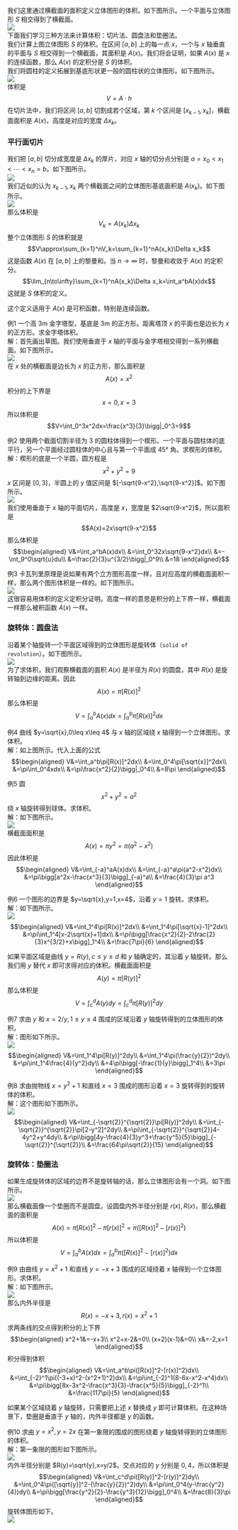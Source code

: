 我们这里通过横截面的面积定义立体图形的体积。如下图所示。一个平面与立体图形 $S$ 相交得到了横截面。  
![](010.010.png)  
下面我们学习三种方法来计算体积：切片法、圆盘法和垫圈法。  
我们计算上图立体图形 $S$ 的体积。在区间 $[a,b]$ 上的每一点 $x$，一个与 $x$ 轴垂直的平面与 $S$ 相交得到一个横截面，其面积是 $A(x)$。我们将会证明，如果 $A(x)$ 是 $x$ 的连续函数，那么 $A(x)$ 的定积分是 $S$ 的体积。  
我们将圆柱的定义拓展到基底形状更一般的圆柱状的立体图形。如下图所示。  
![](010.020.png)  
体积是
$$V=A\cdot h$$
在切片法中，我们将区间 $[a,b]$ 切割成若个区域，第 $k$ 个区间是 $[x_{k-1},x_k]$，横截面面积是 $A(x)$，高度是对应的宽度 $\Delta x_k$。

### 平行面切片
我们把 $[a,b]$ 切分成宽度是 $\Delta x_k$ 的厚片，对应 $x$ 轴的切分点分别是 $a=x_0<x_1<\cdots<x_n=b$。如下图所示。  
![](010.030.png)  
我们近似的认为 $x_{k-1},x_k$ 两个横截面之间的立体图形基底面积是 $A(x_k)$。如下图所示。  
![](010.040.png)  
那么体积是
$$V_k=A(x_k)\Delta x_k$$
整个立体图形 $S$ 的体积就是
$$V\approx\sum_{k=1}^nV_k=\sum_{k=1}^nA(x_k)\Delta x_k$$
这是函数 $A(x)$ 在 $[a,b]$ 上的黎曼和。当 $n\to\infty$ 时，黎曼和收敛于 $A(x)$ 的定积分。
$$\lim_{n\to\infty}\sum_{k=1}^nA(x_k)\Delta x_k=\int_a^bA(x)dx$$
这就是 $S$ 体积的定义。

这个定义适用于 $A(x)$ 是可积函数，特别是连续函数。

例1 一个高 3m 金字塔型，基底是 3m 的正方形。距离塔顶 $x$ 的平面也是边长为 $x$ 的正方形。求金字塔体积。  
解：首先画出草图。我们使用垂直于 $x$ 轴的平面与金字塔相交得到一系列横截面。如下图所示。  
![](010.050.png)  
在 $x$ 处的横截面是边长为 $x$ 的正方形，那么面积是
$$A(x)=x^2$$
积分的上下界是
$$x=0,x=3$$
所以体积是
$$V=\int_0^3x^2dx=\frac{x^3}{3}\bigg|_0^3=9$$

例2 使用两个截面切割半径为 3 的圆柱体得到一个楔形。一个平面与圆柱体的底平行，另一个平面经过圆柱体的中心且与第一个平面成 45° 角。求楔形的体积。  
解：楔形的底是一个半圆，圆方程是
$$x^2+y^2=9$$
$x$ 区间是 $[0,3]$，半圆上的 $y$ 值区间是 $[-\sqrt{9-x^2},\sqrt{9-x^2}]$。如下图所示。  
![](010.060.png)  
我们使用垂直于 $x$ 轴的平面切片，高度是 $x$，宽度是 $2\sqrt{9-x^2}$，所以面积是
$$A(x)=2x\sqrt{9-x^2}$$
那么体积是
$$\begin{aligned}
V&=\int_a^bA(x)dx\\
&=\int_0^32x\sqrt{9-x^2}dx\\
&=-\int_9^0\sqrt{u}du\\
&=\frac{2}{3}u^{3/2}\bigg|_0^9\\
&=18
\end{aligned}$$

例3 卡瓦列里原理是说如果有两个立方图形高度一样，且对应高度的横截面面积一样，那么两个图形体积是一样的。如下图所示。  
![](010.070.png)  
这很容易用体积的定义定积分证明。高度一样的意思是积分的上下界一样，横截面一样那么被积函数 $A(x)$ 一样。

### 旋转体：圆盘法
沿着某个轴旋转一个平面区域得到的立体图形是旋转体（`solid of revolution`）。如下图所示。  
![](010.080.png)  
为了求体积，我们观察横截面的面积 $A(x)$ 是半径为 $R(x)$ 的圆盘，其中 $R(x)$ 是旋转轴到边缘的距离。因此
$$A(x)=\pi[R(x)]^2$$
那么体积是
$$V=\int_a^bA(x)dx=\int_a^b\pi[R(x)]^2dx$$

例4 曲线 $y=\sqrt{x},0\leq x\leq 4$ 与 $x$ 轴的区域绕 $x$ 轴得到一个立体图形。求体积。  
解：如上图所示。代入上面的公式
$$\begin{aligned}
V&=\int_a^b\pi[R(x)]^2dx\\
&=\int_0^4\pi[\sqrt{x}]^2dx\\
&=\pi\int_0^4xdx\\
&=\pi\frac{x^2}{2}\bigg|_0^4\\
&=8\pi
\end{aligned}$$

例5 圆
$$x^2+y^2=a^2$$
绕 $x$ 轴旋转得到球体。求体积。  
解：如下图所示。  
![](010.090.png)  
横截面面积是
$$A(x)=\pi y^2=\pi(a^2-x^2)$$
因此体积是
$$\begin{aligned}
V&=\int_{-a}^aA(x)dx\\
&=\int_{-a}^a\pi(a^2-x^2)dx\\
&=\pi\bigg[a^2x-\frac{x^3}{3}\bigg]_{-a}^a\\
&=\frac{4}{3}\pi a^3
\end{aligned}$$

例6 一个图形的边界是 $y=\sqrt{x},y=1,x=4$，沿着 $y=1$ 旋转。求体积。  
解：如下图所示。  
![](010.100.png)  
$$\begin{aligned}
V&=\int_1^4\pi[R(x)]^2dx\\
&=\int_1^4\pi[\sqrt{x}-1]^2dx\\
&=\pi\int_1^4[x-2\sqrt{x}+1]dx\\
&=\pi\bigg[\frac{x^2}{2}-2\frac{2}{3}x^{3/2}+x\bigg]_1^4\\
&=\frac{7\pi}{6}
\end{aligned}$$

如果平面区域是曲线 $y=R(y),c\leq y\leq d$ 和 $y$ 轴确定的，其沿着 $y$ 轴旋转。那么我们用 $y$ 替代 $x$ 即可求得对应的体积。横截面面积是
$$A(y)=\pi[R(y)]^2$$
那么体积是
$$V=\int_c^dA(y)dy=\int_c^d\pi[R(y)]^2dy$$

例7 求由 $y$ 和 $x=2/y,1\leq y\leq 4$ 围成的区域沿着 $y$ 轴旋转得到的立体图形的体积。  
解：图形如下所示。  
![](010.110.png)  
$$\begin{aligned}
V&=\int_1^4\pi[R(y)]^2dy\\
&=\int_1^4\pi(\frac{y}{2})^2dy\\
&=\pi\int_1^4\frac{4}{y^2}dy\\
&=4\pi\bigg[-\frac{1}{y}\bigg]_1^4\\
&=3\pi
\end{aligned}$$

例8 求由抛物线 $x=y^2+1$ 和直线 $x=3$ 围成的图形沿着 $x=3$ 旋转得到的旋转体的体积。  
解：这个图形如下图所示。  
![](010.120.png)  
$$\begin{aligned}
V&=\int_{-\sqrt{2}}^{\sqrt{2}}\pi[R(y)]^2dy\\
&=\int_{-\sqrt{2}}^{\sqrt{2}}\pi[2-y^2]^2dy\\
&=\pi\int_{-\sqrt{2}}^{\sqrt{2}}4-4y^2+y^4dy\\
&=\pi\bigg[4y-\frac{4}{3}y^3+\frac{y^5}{5}\bigg]_{-\sqrt{2}}^{\sqrt{2}}\\
&=\frac{64\pi\sqrt{2}}{15}
\end{aligned}$$

### 旋转体：垫圈法
如果生成旋转体的区域的边界不是旋转轴的话，那么立体图形会有一个洞。如下图所示。  
![](010.130.png)  
那么横截面像一个垫圈而不是圆盘。设圆盘内外半径分别是 $r(x), R(x)$，那么横截面的面积是
$$A(x)=\pi[R(x)]^2-\pi[r(x)]^2=\pi([R(x)]^2-[r(x)]^2)$$
所以体积是
$$V=\int_a^bA(x)dx=\int_a^b\pi([R(x)]^2-[r(x)]^2)dx$$

例9 由曲线 $y=x^2+1$ 和直线 $y=-x+3$ 围成的区域绕着 $x$ 轴得到一个立体图形。求体积。  
解：如下图所示。  
![](010.140.png)  
那么内外半径是
$$R(x)=-x+3,r(x)=x^2+1$$
求两条线的交点得到积分的上下界
$$\begin{aligned}
x^2+1&=-x+3\\
x^2+x-2&=0\\
(x+2)(x-1)&=0\\
x&=-2,x=1
\end{aligned}$$
积分得到体积
$$\begin{aligned}
V&=\int_a^b\pi([R(x)]^2-[r(x)]^2)dx\\
&=\int_{-2}^1\pi((-3+x)^2-(x^2+1)^2)dx\\
&=\pi\int_{-2}^1(8-6x-x^2-x^4)dx\\
&=\pi\bigg[8x-3x^2-\frac{x^3}{3}-\frac{x^5}{5}\bigg]_{-2}^1\\
&=\frac{117\pi}{5}
\end{aligned}$$

如果某个区域绕着 $y$ 轴旋转，只需要把上述 $x$ 替换成 $y$ 即可计算体积。在这种场景下，垫圈是垂直于 $y$ 轴的，内外半径都是 $y$ 的函数。

例10 求由 $y=x^2, y=2x$ 在第一象限的围成的图形绕着 $y$ 轴旋转得到的立体图形的体积。  
解：第一象限的图形如下图所示。  
![](010.151.png)  
内外半径分别是 $R(y)=\sqrt{y},x=y/2$。交点对应的 $y$ 分别是 $0,4$，所以体积是
$$\begin{aligned}
V&=\int_c^d\pi([R(y)]^2-[r(y)]^2)dy\\
&=\int_0^4\pi([\sqrt{y}]^2-(\frac{y}{2})^2)dy\\
&=\pi\int_0^4(y-\frac{y^2}{4})dy\\
&=\pi\bigg[\frac{y^2}{2}-\frac{y^3}{12}\bigg]_0^4\\
&=\frac{8}{3}\pi
\end{aligned}$$
旋转体图形如下。  
![](010.152.png)
